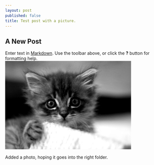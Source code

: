 ```yaml
---
layout: post
published: false
title: Test post with a picture.
---
```


## A New Post

Enter text in [Markdown](http://daringfireball.net/projects/markdown/). Use the toolbar above, or click the **?** button for formatting help.
![287.jpg](/_posts/287.jpg)

Added a photo, hoping it goes into the right folder.